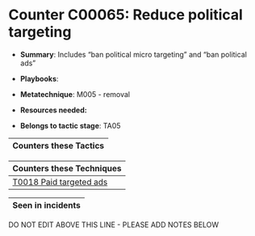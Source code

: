 # Counter C00065: Reduce political targeting

* **Summary**: Includes “ban political micro targeting” and “ban political ads”

* **Playbooks**: 

* **Metatechnique**: M005 - removal

* **Resources needed:** 

* **Belongs to tactic stage**: TA05


| Counters these Tactics |
| ---------------------- |



| Counters these Techniques |
| ------------------------- |
| [T0018 Paid targeted ads](../techniques/T0018.md) |



| Seen in incidents |
| ----------------- |


DO NOT EDIT ABOVE THIS LINE - PLEASE ADD NOTES BELOW